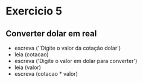 # Exercicio 5
## Converter dolar em real

- escreva (''Digite o valor da cotação dolar')
- leia (cotacao)
- escreva ('Digite o valor em dolar para converter')
- leia (valor)
- escreva (cotacao * valor)